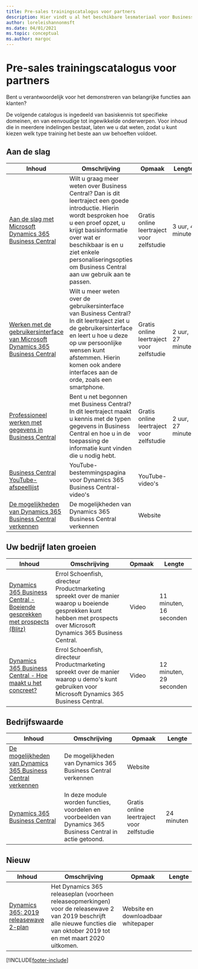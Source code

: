 ```yaml
---
title: Pre-sales trainingscatalogus voor partners
description: Hier vindt u al het beschikbare lesmateriaal voor Business Central pre-sales consultants.
author: loreleishannonmsft
ms.date: 04/01/2021
ms.topic: conceptual
ms.author: margoc
---
```


# <a name="partner-pre-sales-learning-catalog"></a><a name="partner-pre-sales-learning-catalog"></a><a name="partner-pre-sales-learning-catalog"></a>Pre-sales trainingscatalogus voor partners

Bent u verantwoordelijk voor het demonstreren van belangrijke functies aan klanten? 

De volgende catalogus is ingedeeld van basiskennis tot specifieke domeinen, en van eenvoudige tot ingewikkelde onderwerpen. Voor inhoud die in meerdere indelingen bestaat, laten we u dat weten, zodat u kunt kiezen welk type training het beste aan uw behoeften voldoet. 

## <a name="get-started"></a><a name="get-started"></a><a name="get-started"></a>Aan de slag<a name="get-started"></a>

| Inhoud                                                                                                                              | Omschrijving                                                                                                                                                                                                                                                                                      | Opmaak                                | Lengte             |
|------------------------------------------------------------------------------------------------------------------------------------------------------------------------------|--------------------------------------------------------------------------------------------------------------------------------------------------------------------------------------------------------------------------------------------------------------------------------------------------|---------------------------------------|--------------------|
| [Aan de slag met Microsoft Dynamics 365 Business Central](/training/paths/get-started-dynamics-365-business-central/)                          | Wilt u graag meer weten over Business Central? Dan is dit leertraject een goede introductie. Hierin wordt besproken hoe u een proef opzet, u krijgt basisinformatie over wat er beschikbaar is en u ziet enkele personaliseringsopties om Business Central aan uw gebruik aan te passen. | Gratis online leertraject voor zelfstudie | 3 uur, 4 minuten  |
| [Werken met de gebruikersinterface van Microsoft Dynamics 365 Business Central](/training/paths/work-with-user-interface-dynamics-365-business-central/) | Wilt u meer weten over de gebruikersinterface van Business Central? In dit leertraject ziet u de gebruikersinterface en leert u hoe u deze op uw persoonlijke wensen kunt afstemmen. Hierin komen ook andere interfaces aan de orde, zoals een smartphone. | Gratis online leertraject voor zelfstudie | 2 uur, 27 minuten |
| [Professioneel werken met gegevens in Business Central](/training/paths/work-pro-data-dynamics-365-business-central) | Bent u net begonnen met Business Central? In dit leertraject maakt u kennis met de typen gegevens in Business Central en hoe u in de toepassing de informatie kunt vinden die u nodig hebt. | Gratis online leertraject voor zelfstudie | 2 uur, 27 minuten |
| [Business Central YouTube-afspeellijst](https://www.youtube.com/playlist?list=PLcakwueIHoT-wVFPKUtmxlqcG1kJ0oqq4)                                                                | YouTube-bestemmingspagina voor Dynamics 365 Business Central-video's | YouTube-video's |                    |
| [De mogelijkheden van Dynamics 365 Business Central verkennen](https://dynamics.microsoft.com/business-central/capabilities/)                                                    | De mogelijkheden van Dynamics 365 Business Central verkennen                                                                                                                                                                                                                                               | Website                               |                    |

## <a name="grow-your-business"></a><a name="grow-your-business"></a><a name="grow-your-business"></a>Uw bedrijf laten groeien<a name="grow"></a>

| Inhoud                                                                                                                                | Omschrijving                                                                                                                                                                                                                                                                                      | Opmaak                                | Lengte                |
|------------------------------------------------------------------------------------------------------------------------------------------------------------------------------|--------------------------------------------------------------------------------------------------------------------------------------------------------------------------------------------------------------------------------------------------------------------------------------------------|---------------------------------------|-----------------------|
| [Dynamics 365 Business Central - Boeiende gesprekken met prospects (Blitz)](https://mbspartner.microsoft.com/D365/Videos/101761) | Errol Schoenfish, directeur Productmarketing spreekt over de manier waarop u boeiende gesprekken kunt hebben met prospects over Microsoft Dynamics 365 Business Central. | Video | 11 minuten, 16 seconden |
| [Dynamics 365 Business Central - Hoe maakt u het concreet?](https://mbspartner.microsoft.com/D365/Videos/101787) | Errol Schoenfish, directeur Productmarketing spreekt over de manier waarop u demo's kunt gebruiken voor Microsoft Dynamics 365 Business Central. | Video | 12 minuten, 29 seconden |

## <a name="business-value"></a><a name="business-value"></a><a name="business-value"></a>Bedrijfswaarde<a name="busvalue"></a>

| Inhoud                                                                                                                                | Omschrijving                                                                                                                                                                                                                                                                                      | Opmaak                                | Lengte                |
|------------------------------------------------------------------------------------------------------------------------------------------------------------------------------|--------------------------------------------------------------------------------------------------------------------------------------------------------------------------------------------------------------------------------------------------------------------------------------------------|---------------------------------------|-----------------------|
| [De mogelijkheden van Dynamics 365 Business Central verkennen](https://dynamics.microsoft.com/business-central/capabilities/) | De mogelijkheden van Dynamics 365 Business Central verkennen | Website |                     |
| [Dynamics 365 Business Central](/training/modules/dynamics-365-business-central/) | In deze module worden functies, voordelen en voorbeelden van Dynamics 365 Business Central in actie getoond. | Gratis online leertraject voor zelfstudie | 24 minuten          |

## <a name="whats-new"></a><a name="whats-new"></a><a name="whats-new"></a>Nieuw<a name="whatsnew"></a>

| Inhoud                                                                                                                                | Omschrijving                                 | Opmaak                                | Lengte                |
|------------------------------------------------------------------------------------------------------------------------------------------------------------------------------|----------------------------------------------------------------------------------------------------------------------------------------------------------------------------------------------------------------------------------------------------------------------------------------------------------------------------------------------------------------------------------------------------------------------------------------------------------------------------------------------------------------------------------------------------------------------------------------------------------------------------------------------------------------------------------------------|---------------------------------------|-----------------------|
| [Dynamics 365: 2019 releasewave 2-plan](/dynamics365-release-plan/2019wave2/) | Het Dynamics 365 releaseplan (voorheen releaseopmerkingen) voor de releasewave 2 van 2019 beschrijft alle nieuwe functies die van oktober 2019 tot en met maart 2020 uitkomen. | Website en downloadbaar whitepaper  |                       |

<!--## Demo<a name="demo"></a>

| Content                                                                                                                                                           | Description                                                                                                                                                                                                                                                     | Format                           | Length                   |
|-------------------------------------------------------------------------------------------------------------------------------------------------------------------------------------------------------------|-----------------------------------------------------------------------------------------------------------------------------------------------------------------------------------------------------------------------------------------------------------------|----------------------------------|--------------------------|
| [The Sales Demo Playbook (Part 1 of 2)](https://mbspartner.microsoft.com/secure/coursematerials/D365/Standalone/Dynamics_365_Business_Central_-_PARTNER_SALES_PLAYBOOK_Fall_2018_-_w_CLICK_ASSISTANCE.pptx)    | Twenty pre-configured, scripted demo scenes built around Business Central. Choose between full click-through assistance (download 1) and non-click-through assistance (download 2).|    Download    | |    
| [The Sales Demo Playbook (Part 2 of 2)](/dynamics365-release-plan/2019wave2/)|    Twenty pre-configured scripted demo scenes built around Business Central. Choose between full click-through assistance (download 1) and non-click-through assistance (download 2).|    Download | |
| [Demo: The Sales Representative- Summer 2019](/dynamics365-release-plan/2019wave2/) | Craig shows you how the role of the Sales Representative works and behaves in Business Central. | YouTube video | 5 minutes 45 seconds |
| [Demo: The Sales Manager - Summer 2019](/dynamics365-release-plan/2019wave2/) | Craig shows you how the role of the Sales Manager works and behaves in Business Central. | YouTube video | 6 minutes 44 seconds |
| [Demo: The Project Manager - Summer 2019](/dynamics365-release-plan/2019wave2/) | Craig shows you how the role Project Manager works and behaves in Business Central. | YouTube video | 5 minutes 25 seconds |
| [Demo: The Owner - Summer 2019](https://mbspartner.microsoft.com/secure/coursematerials/D365/Standalone/Dynamics_365_Business_Central_-_PARTNER_SALES_PLAYBOOK_Fall_2018_-_w_CLICK_ASSISTANCE.pptx) | Craig shows you how the role Owner works and behaves in Business Central. | YouTube video | 10 minutes 32 seconds |
| [Demo: The Marketing Manager - Summer 2019](https://youtu.be/iEtUbitWz4o) | Craig shows you how the role of the Marketing Manager works and behaves in Business Central. | YouTube video | 7 minutes 40 seconds |
| [Demo: The External Accountant - Summer 2019](https://youtu.be/qegEAAEiQ0M) | Craig shows you how the role of the External Accountant works and behaves in Business Central. | YouTube video | 2 minutes 46 seconds |
| [Demo: The Bookkeeper - Summer 2019](https://youtu.be/aOE3ZwP1ieE) | Craig shows you how the role of the Bookkeeper works and behaves in Business Central. | YouTube video | 7 minutes 42 seconds |
| [Demo: The Accountant - Summer 2019](https://youtu.be/EGY-DtMcfK8) | Craig shows you how the role of the Accountant works and behaves in Business Central. | YouTube video | 10 minutes 17 seconds |
| [Demo: Reconcile Bank - Summer 2019](https://youtu.be/BKtiLmgiuyA) | Craig shows you how reconcile bank accounts. | YouTube video | 4 minutes 15 seconds |
| [Demo: Quote to Cash via Sales and Business Central - Summer 2019](https://youtu.be/WsL9OOkVG_Y)    | Craig shows you how Quote to Cash works via Sales and Business Central. | YouTube video    |5 minutees 59 seconds |
| [Demo: Quote to Cash via Outlook - Summer 2019](https://youtu.be/U6y6Pneriu8)    | Craig shows you how Quote to Cash works all from within Microsoft Outlook.|    YouTube | video|    6 minutes 28 seconds |
| [Demo: Produce Production Order - Summer 2019](https://youtu.be/ML_Zx_lqAHQ) | Craig shows you how use produce production orders in Business Central. | YouTube video | 6 minutes 24 seconds |
| [Demo: Procure to Pay - Summer 2019](https://youtu.be/KOKW-EeEe4w) | Craig shows you how use Procure to Pay in Business Central. | YouTube video | 5 minutes 26 seconds |
| [Demo: Order to Cash - Summer 2019](https://youtu.be/K1SgJnXAyQU)    | Craig shows you a very common business process called "order to cash".    |YouTube video    |4 minutes 44 seconds |
| [Demo: Opportunity to Quote in Business Central - Summer 2019](https://youtu.be/ot9_FvvULIc) | Craig shows you the opportunity management features in Business Central while demonstrate the common business process of opportunity to quote. | YouTube video | 3 minutes 31 seconds |
| [Demo: Manage Your Inventory - Summer 2019](https://youtu.be/spc_EPIf9fU) | Craig shows you how to manage your inventory. | YouTube video | 6 minutes 23 seconds |
| [Demo: Make to Stock - Summer 2019](https://youtu.be/C_WHURQ98-k)|     Craig shows you how to perform make to stock with Business Central.    |YouTube video|    4 minutes 42 seconds |
| [Demo: Intercompany Transactions - Summer 2019](https://youtu.be/MOaToa2AXyg) | Craig shows you how to do transactions between companies. | YouTube video | 4 minutes 09 seconds |
| [Demo: Enter a Sales Order via Mobile Device - Summer 2019](https://youtu.be/c4Lhs-q0hbw) | Craig shows you how to enter a sales order via a mobile device. | YouTube video | 3 minutes |
| [Demo: Drop Ship Sales Orders - Summer 2019](https://youtu.be/Jmv2gn1qzoQ)    | Craig shows you the drop ship sales order process in Business Central.    |YouTube video    |4 minutes 14 seconds |
| [Demo: Customer Approval Process - Summer 2019](https://youtu.be/_Oyj6DBAuPI) | Craig shows a basic business process of onboarding a new customer. | YouTube video | 3 minutes 24 seconds |
| [Demo: Consolidating Companies - Summer 2019](https://youtu.be/A4SExgt7wV4) | Craig shows you how to consolidate companies using Business Central. | YouTube video | 2 minutes 15 seconds |
| [Demo: Automate Accounts Payable - Summer 2019](https://youtu.be/RB3_7UTpEjo) | Craig shows you one way in which you can automate accounts payable process using Business Central. | YouTube video | 3 minutes 51 seconds |
| [Demo: Setting up a new company](https://youtu.be/ZHg4UXTOEp8) | Craig shows you how to set up a new company using Business Central | YouTube video | 4 minutes 48 seconds |
-->


[!INCLUDE[footer-include](../includes/footer-banner.md)]
